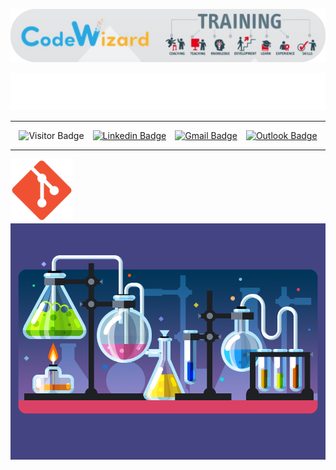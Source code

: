 ![](https://raw.githubusercontent.com/nirgeier/labs-assets/main/assets/images/code-wizard-training.png)

<picture>
  <source media="(prefers-color-scheme: dark)" srcSet="https://raw.githubusercontent.com/nirgeier/labs-assets/refs/heads/main/assets/svg/git-labs-dark.svg" />
  <source media="(prefers-color-scheme: light)" srcSet="https://raw.githubusercontent.com/nirgeier/labs-assets/refs/heads/main/assets/svg/git-labs.svg" />
  </picture>
  <img src="https://raw.githubusercontent.com/nirgeier/labs-assets/refs/heads/main/assets/svg/git-labs.svg" />

---

<div align="center">

![Visitor Badge](https://visitor-badge.laobi.icu/badge?page_id=nirgeier)&emsp;[![Linkedin Badge](https://img.shields.io/badge/-nirgeier-blue?style=flat&logo=Linkedin&logoColor=white&link=https://www.linkedin.com/in/nirgeier/)](https://www.linkedin.com/in/nirgeier/)&emsp;[![Gmail Badge](https://img.shields.io/badge/-nirgeier@gmail.com-fcc624?style=flat&logo=Gmail&logoColor=red&link=mailto:nirgeier@gmail.com)](mailto:nirgeier@gmail.com)&emsp;[![Outlook Badge](https://img.shields.io/badge/-nirg@codewizard.co.il-fcc624?style=flat&logo=microsoftoutlook&logoColor=blue&link=mailto:nirg@codewizard.co.il)](mailto:nirg@codewizard.co.il)

</div>

---

<img src="https://raw.githubusercontent.com/nirgeier/labs-assets/refs/heads/main/assets/images/git.png" width="100px">

<img src="https://raw.githubusercontent.com/nirgeier/labs-assets/refs/heads/main/assets/images/labs.png" width="vw100">
